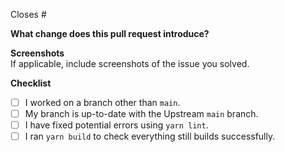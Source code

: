 <!-- Add the number of the issue this pull request is closing here -->
Closes #

<!-- Description of the changes this pull request introduces -->

**What change does this pull request introduce?**

<!-- Screenshots of the final output -->
**Screenshots**\
If applicable, include screenshots of the issue you solved.

**Checklist**

- [ ] I worked on a branch other than `main`.
- [ ] My branch is up-to-date with the Upstream `main` branch.
- [ ] I have fixed potential errors using `yarn lint`.
- [ ] I ran `yarn build` to check everything still builds successfully.
